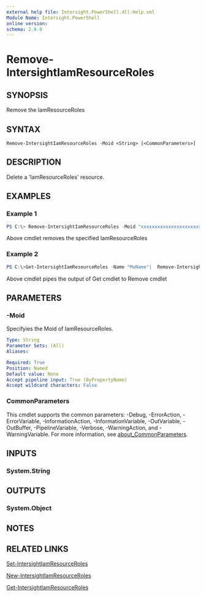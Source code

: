 ```yaml
---
external help file: Intersight.PowerShell.dll-Help.xml
Module Name: Intersight.PowerShell
online version:
schema: 2.0.0
---
```


# Remove-IntersightIamResourceRoles

## SYNOPSIS
Remove the IamResourceRoles

## SYNTAX

```
Remove-IntersightIamResourceRoles -Moid <String> [<CommonParameters>]
```

## DESCRIPTION
Delete a &apos;IamResourceRoles&apos; resource.

## EXAMPLES

### Example 1
```powershell
PS C:\> Remove-IntersightIamResourceRoles -Moid "xxxxxxxxxxxxxxxxxxxxxxxxxxx"
```
Above cmdlet removes the specified IamResourceRoles 

### Example 2
```powershell
PS C:\>Get-IntersightIamResourceRoles -Name "MoName"|  Remove-IntersightIamResourceRoles
```
Above cmdlet pipes the output of Get cmdlet to Remove cmdlet

## PARAMETERS

### -Moid
Specifyies the Moid of IamResourceRoles.

```yaml
Type: String
Parameter Sets: (All)
Aliases:

Required: True
Position: Named
Default value: None
Accept pipeline input: True (ByPropertyName)
Accept wildcard characters: False
```

### CommonParameters
This cmdlet supports the common parameters: -Debug, -ErrorAction, -ErrorVariable, -InformationAction, -InformationVariable, -OutVariable, -OutBuffer, -PipelineVariable, -Verbose, -WarningAction, and -WarningVariable. For more information, see [about_CommonParameters](http://go.microsoft.com/fwlink/?LinkID=113216).

## INPUTS

### System.String

## OUTPUTS

### System.Object
## NOTES

## RELATED LINKS

[Set-IntersightIamResourceRoles](./Set-IntersightIamResourceRoles.md)

[New-IntersightIamResourceRoles](./New-IntersightIamResourceRoles.md)

[Get-IntersightIamResourceRoles](./Get-IntersightIamResourceRoles.md)

